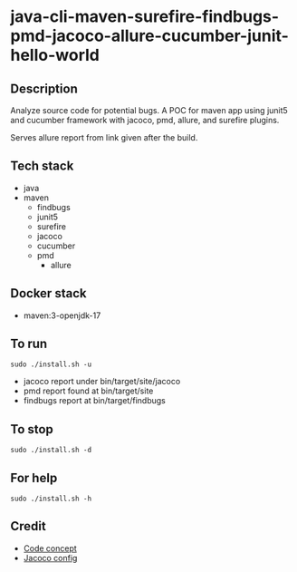 # java-cli-maven-surefire-findbugs-pmd-jacoco-allure-cucumber-junit-hello-world

## Description
Analyze source code for potential bugs.
A POC for maven app using junit5
and cucumber framework with jacoco,
pmd, allure, and surefire plugins.

Serves allure report from link given
after the build.

## Tech stack
- java
- maven
	- findbugs
  - junit5
  - surefire
  - jacoco
  - cucumber
  - pmd
	- allure

## Docker stack
- maven:3-openjdk-17

## To run
`sudo ./install.sh -u`
- jacoco report under bin/target/site/jacoco
- pmd report found at bin/target/site
- findbugs report at bin/target/findbugs

## To stop
`sudo ./install.sh -d`

## For help
`sudo ./install.sh -h`

## Credit
- [Code concept](https://stackoverflow.com/questions/67847818/maven-junit-5-cucumber-not-running-tests)
- [Jacoco config](https://www.baeldung.com/jacoco)
